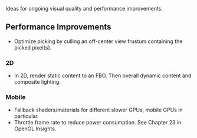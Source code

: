 Ideas for ongoing visual quality and performance improvements.

## Performance Improvements

* Optimize picking by culling an off-center view frustum containing the picked pixel(s).

### 2D

* In 2D, render static content to an FBO.  Then overall dynamic content and composite lighting.

### Mobile

* Fallback shaders/materials for different slower GPUs, mobile GPUs in particular.
* Throttle frame rate to reduce power consumption.  See Chapter 23 in OpenGL Insights.
